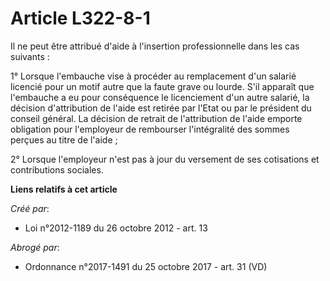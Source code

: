 # Article L322-8-1

Il ne peut être attribué d'aide à l'insertion professionnelle dans les cas suivants :

1° Lorsque l'embauche vise à procéder au remplacement d'un salarié licencié pour un motif autre que la faute grave ou lourde.
S'il apparaît que l'embauche a eu pour conséquence le licenciement d'un autre salarié, la décision d'attribution de l'aide
est retirée par l'Etat ou par le président du conseil général. La décision de retrait de l'attribution de l'aide emporte
obligation pour l'employeur de rembourser l'intégralité des sommes perçues au titre de l'aide ;

2° Lorsque l'employeur n'est pas à jour du versement de ses cotisations et contributions sociales.

**Liens relatifs à cet article**

_Créé par_:

  - Loi n°2012-1189 du 26 octobre 2012 - art. 13

_Abrogé par_:

  - Ordonnance n°2017-1491 du 25 octobre 2017 - art. 31 (VD)
